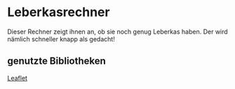 # Leberkasrechner

Dieser Rechner zeigt ihnen an, ob sie noch genug Leberkas haben. Der wird nämlich schneller knapp als gedacht!

## genutzte Bibliotheken

<a href="https://leafletjs.com" target="_blank">Leaflet</a>
